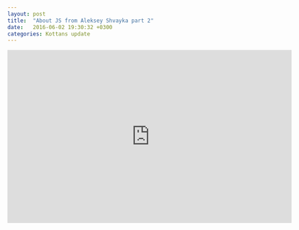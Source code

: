 ```yaml
---
layout: post
title:  "About JS from Aleksey Shvayka part 2"
date:   2016-06-02 19:30:32 +0300
categories: Kottans update
---
```


<iframe width="640" height="390" src="https://www.youtube.com/embed/20MGKmHxJD0" frameborder="0" allowfullscreen></iframe>
